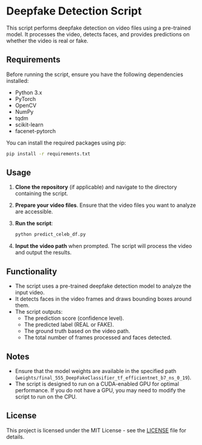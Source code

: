 # Deepfake Detection Script

This script performs deepfake detection on video files using a pre-trained model. It processes the video, detects faces, and provides predictions on whether the video is real or fake.

## Requirements

Before running the script, ensure you have the following dependencies installed:

- Python 3.x
- PyTorch
- OpenCV
- NumPy
- tqdm
- scikit-learn
- facenet-pytorch

You can install the required packages using pip:

```bash
pip install -r requirements.txt
```

## Usage

1. **Clone the repository** (if applicable) and navigate to the directory containing the script.

2. **Prepare your video files**. Ensure that the video files you want to analyze are accessible.

3. **Run the script**:

   ```bash
   python predict_celeb_df.py
   ```

4. **Input the video path** when prompted. The script will process the video and output the results.

## Functionality

- The script uses a pre-trained deepfake detection model to analyze the input video.
- It detects faces in the video frames and draws bounding boxes around them.
- The script outputs:
  - The prediction score (confidence level).
  - The predicted label (REAL or FAKE).
  - The ground truth based on the video path.
  - The total number of frames processed and faces detected.

## Notes

- Ensure that the model weights are available in the specified path (`weights/final_555_DeepFakeClassifier_tf_efficientnet_b7_ns_0_19`).
- The script is designed to run on a CUDA-enabled GPU for optimal performance. If you do not have a GPU, you may need to modify the script to run on the CPU.

## License

This project is licensed under the MIT License - see the [LICENSE](LICENSE) file for details.

